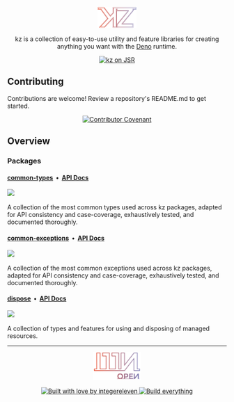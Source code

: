 <p align="center">
<a href="https://jsr.io/@kz">
<img alt="kz logo" height="48" src="https://raw.githubusercontent.com/i11n/.github/main/svg/kz/color/kz.svg" />
</a>  
</p>

<p align="center">
kz is a collection of easy-to-use utility and feature libraries for creating anything you want with the <a href="https://deno.com">Deno</a> runtime.
</p>

<p align="center">
<a href="https://jsr.io/@kz">
  <img src="https://jsr.io/badges/@kz" alt="kz on JSR" />
</a>
</p>

## Contributing
Contributions are welcome! Review a repository's README.md to get started.

<p align="center">
  <a href="https://github.com/intv8/.github/blob/main/.github/CODE_OF_CONDUCT.md">
    <img
      alt="Contributor Covenant"
      src="https://img.shields.io/badge/Contributor%20Covenant-2.1-4baaaa.svg?style=flat-square"
    />
  </a>
</p>


## Overview

### Packages

#### [common-types][0-gh] &nbsp;&bull;&nbsp; [API Docs][0-jsr]

[![](https://jsr.io/badges/@kz/common-types)][0-jsr]

A collection of the most common types used across kz packages, adapted for API consistency and case-coverage, exhaustively tested, and documented thoroughly.

#### [common-exceptions][1-gh] &nbsp;&bull;&nbsp; [API Docs][1-jsr]

[![](https://jsr.io/badges/@kz/common-exceptions)][1-jsr]

A collection of the most common exceptions used across kz packages, adapted for API consistency and case-coverage, exhaustively tested, and documented thoroughly.

#### [dispose][2-gh] &nbsp;&bull;&nbsp; [API Docs][2-jsr]

[![](https://jsr.io/badges/@kz/dispose)][2-jsr]

A collection of types and features for using and disposing of managed resources.

---

<p align="center">
<a href="https://github.com/i11n">
<img
  alt="kz.io logo"
  height="64"
  src="https://raw.githubusercontent.com/i11n/.github/main/svg/brand/color/open-stroke.svg"
/>
</a>
</p>

<p align="center">
  <a href="https://github.com/i11n">
    <img
      alt="Built with love by integereleven"
      src="https://img.shields.io/badge/built%20with%20%E2%9D%A4%20-i11n-585CA4?style=for-the-badge"
    />
  </a>
  <a href="https://github.com/kz-io">
    <img
      alt="Build everything" 
      src="https://img.shields.io/badge/BUILD-EVERYTHING-DE492E?style=for-the-badge"
    />
  </a>
</p>

<!---- Markdown Links -->
[0-gh]: https://github.com/kz-io/common-types "@kz/common-types GitHub"
[0-jsr]: https://jsr.io/@kz/common-types "@kz/common-types JSR"
[1-gh]: https://github.com/kz-io/common-exceptions "@kz/common-exceptions GitHub"
[1-jsr]: https://jsr.io/@kz/common-exceptions "@kz/common-exceptions JSR"
[2-gh]: https://github.com/kz-io/dispose "@kz/dispose GitHub"
[2-jsr]: https://jsr.io/@kz/dispose "@kz/dispose JSR"
